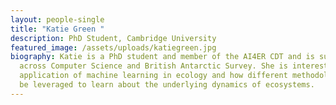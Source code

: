 ```yaml
---
layout: people-single
title: "Katie Green "
description: PhD Student, Cambridge University
featured_image: /assets/uploads/katiegreen.jpg
biography: Katie is a PhD student and member of the AI4ER CDT and is supervised
  across Computer Science and British Antarctic Survey. She is interested in the
  application of machine learning in ecology and how different methodologies can
  be leveraged to learn about the underlying dynamics of ecosystems.
---
```

